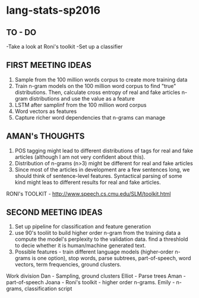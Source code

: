 # lang-stats-sp2016
TO - DO
------------------
-Take a look at Roni's toolkit
-Set up a classifier


FIRST MEETING IDEAS
------------------

1. Sample from the 100 million words corpus to create more training data
2. Train n-gram models on the 100 million word corpus to find "true" distributions. Then, calculate cross entropy of real and fake articles n-gram distributions and use the value as a feature
3. LSTM after samplinf from the 100 million word corpus
4. Word vectors as features
5. Capture richer word dependencies that n-grams can manage


AMAN's THOUGHTS
----------------
1. POS tagging might lead to different distributions of tags for real and fake articles (although I am not very confident about this).
2. Distribution of n-grams (n>3) might be different for real and fake articles
3. Since most of the articles in development are a few sentences long, we should think of sentence-level features. Syntactical parsing of some kind might leas to different results for real and fake articles.


RONI's TOOLKIT - http://www.speech.cs.cmu.edu/SLM/toolkit.html




SECOND MEETING IDEAS
----------------

1. Set up pipeline for classification and feature generation
2. use 90's tooliit to build higher order n-gram from the training data a compute the model's perplexity to the validation data. find a threshlold to decie whether it is human/machine generated text.
3. Possible features - train different language models (higher-order n-grams is one option), stop words, parse subtrees, part-of-speech, word vectors, term frequencies, ground clusters. 


Work division
Dan - Sampling, ground clusters
Elliot - Parse trees
Aman - part-of-speech
Joana - Roni's toolkit - higher order n-grams.
Emily - n-grams, classification script

